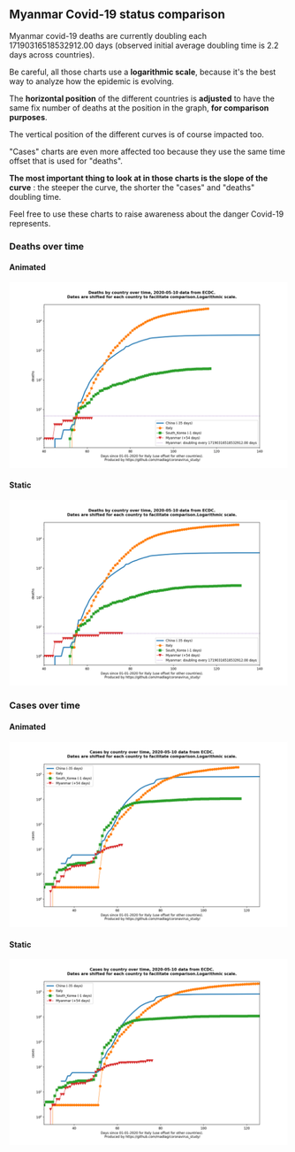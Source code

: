 ## Myanmar Covid-19 status comparison 

Myanmar covid-19 deaths are currently doubling each 17190316518532912.00 days (observed initial average doubling time is 2.2 days across countries).



Be careful, all those charts use a **logarithmic scale**, because it's the best way to analyze how the epidemic is evolving.
 
The **horizontal position** of the different countries is **adjusted** to have the same fix number of deaths at the position in the graph, **for comparison purposes**.

The vertical position of the different curves is of course impacted too.

"Cases" charts are even more affected too because they use the same time offset that is used for "deaths".

**The most important thing to look at in those charts is the slope of the curve** : the steeper the curve, the shorter the "cases" and "deaths" doubling time.

Feel free to use these charts to raise awareness about the danger Covid-19 represents. 


 
### Deaths over time
 
#### Animated
![Myanmar covid-19 deaths animated chart](https://raw.githubusercontent.com/madlag/coronavirus_study/master/notebooks/graphs/2020-05-10/countries/Myanmar/2020-05-10_Myanmar_deaths.gif "Myanmar covid-19 deaths animated chart")   
 
#### Static
![Myanmar covid-19 deaths static chart](https://raw.githubusercontent.com/madlag/coronavirus_study/master/notebooks/graphs/2020-05-10/countries/Myanmar/2020-05-10_Myanmar_deaths.png "Myanmar covid-19 deaths static chart")   

 
### Cases over time
 
#### Animated
![Myanmar covid-19 cases animated chart](https://raw.githubusercontent.com/madlag/coronavirus_study/master/notebooks/graphs/2020-05-10/countries/Myanmar/2020-05-10_Myanmar_cases.gif "Myanmar covid-19 cases animated chart")   
 
#### Static
![Myanmar covid-19 cases static chart](https://raw.githubusercontent.com/madlag/coronavirus_study/master/notebooks/graphs/2020-05-10/countries/Myanmar/2020-05-10_Myanmar_cases.png "Myanmar covid-19 cases static chart")   

